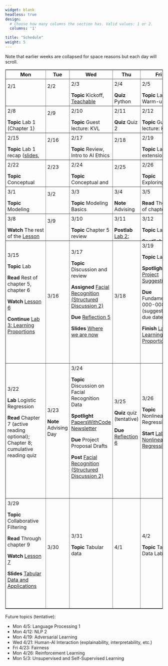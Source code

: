 ```yaml
---
widget: blank
headless: true
design:
  # Choose how many columns the section has. Valid values: 1 or 2.
  columns: '1'

title: "Schedule"
weight: 5
---
```




Note that earlier weeks are collapsed for space reasons but each day will scroll.







<table class="daily-calendar" border=1 width=95%>
<colgroup>
<col width = "10%">
<col width = "10%">
<col width = "10%">
<col width = "10%">
<col width = "10%">
</colgroup>
<thead><tr>
<th>Mon</th>
<th>Tue</th>
<th>Wed</th>
<th>Thu</th>
<th>Fri</th>
</tr></thead><tbody><tr>
<!--  0 > -Inf -->
</tr><tr class="past">
<td class = "even"><div>2/1<br><span class = "html"></span><br><br></div></td>
<td class = "even"><div>2/2<br><span class = "html"></span><br><br></div></td>
<td class = "even"><div>2/3<br><span class = "html"><p><strong>Topic</strong> Kickoff, <a href="https://teachablemachine.withgoogle.com/train/image">Teachable Machine</a>, Logistics</p>

<p><strong>Read</strong> Syllabus</p>

<p><strong>Resources</strong> <a href="/slides/w1d1/w1d1-intro.html">Day 1 slides</a></p>
</span><br><br></div></td>
<td class = "even"><div>2/4<br><span class = "html"><p><strong>Quiz</strong> Python review</p>
</span><br><br></div></td>
<td class = "even"><div>2/5<br><span class = "html"><p><strong>Topic</strong> Lab 0: Warm-up</p>

<p><strong>Notes</strong> 
<details><summary>Lab Logistics</summary></p>

<ul>
<li>Come to Maroon lab. Fill in computers as available, others stand around the sides of
the room (at safe distance) for overview (then move to Gold lab)</li>
<li>People at Maroon lab computers: <strong>reboot into Linux</strong></li>
</ul>

<p></details></p>
</span><br><br></div></td>
<!--  1 > 0 -->
</tr><tr class="past">
<td class = "even"><div>2/8<br><span class = "html"><p><strong>Topic</strong> Lab 1 (Chapter 1)</p>

<p><strong>Prep</strong> </p>

<ul>
<li>read <a href="https://github.com/fastai/fastbook/blob/master/01_intro.ipynb">DL4C chapter 1</a></li>
<li>Watch <a href="https://course.fast.ai/videos/?lesson=1">Lesson 1 Video</a></li>
<li>Complete reading quiz</li>
</ul>
</span><br><br></div></td>
<td class = "even"><div>2/9<br><span class = "html"></span><br><br></div></td>
<td class = "even"><div>2/10<br><span class = "html"><p><strong>Topic</strong> Guest lecture: KVL</p>

<p><strong>Due</strong> Reflection 1</p>
</span><br><br></div></td>
<td class = "even"><div>2/11<br><span class = "html"><p><strong>Quiz</strong> Quiz 2</p>
</span><br><br></div></td>
<td class = "even"><div>2/12<br><span class = "html"><p><strong>Topic</strong> Guest lecture: KVL</p>
</span><br><br></div></td>
<!--  2 > 1 -->
</tr><tr class="past">
<td class = "even"><div>2/15<br><span class = "html"><p><strong>Topic</strong> Lab 1 recap (<a href="/slides/w2d1/w2d1-debrief.html">slides</a>, <a href="https://nbviewer.jupyter.org/github/kcarnold/cs344/blob/main/src/Data_Loading_Code.ipynb">code</a>)</p>

<p><strong>Read</strong> <a href="https://colab.research.google.com/github/fastai/fastbook/blob/master/02_production.ipynb">DL4C chapter 2</a>
  <em>note: ignore the implementation of <code>class DataLoaders</code>.</em></p>

<p><strong>Watch</strong> <a href="https://course.fast.ai/videos/?lesson=2">Lesson 2 Video</a></p>

<p><strong>Quiz</strong> Reading Quiz 2</p>

<p><strong>Assigned</strong> <a href="/activities/homework-1">Homework 1</a></p>
</span><br><br></div></td>
<td class = "even"><div>2/16<br><span class = "html"></span><br><br></div></td>
<td class = "even"><div>2/17<br><span class = "html"><p><strong>Topic</strong> Review, Intro to AI Ethics <a href="/slides/w2d2/w2d2-ethics.html">slides</a></p>

<p><strong>Read</strong> </p>

<ul>
<li><a href="https://github.com/fastai/fastbook/blob/master/03_ethics.ipynb">DL4C chapter 3</a> until &ldquo;Topics in Data Ethics&rdquo;</li>
<li>the <strong>table of contents</strong> of the <a href="https://montrealethics.ai/wp-content/uploads/2021/01/State-of-AI-Ethics-Report-January-2021.pdf">January 2021 Montreal AI Ethics Report</a></li>
</ul>

<p><strong>Due</strong> Discussion post about a topic that caught your eye (before class)</p>

<p><strong>Due</strong> Reflection 2</p>
</span><br><br></div></td>
<td class = "even"><div>2/18<br><span class = "html"></span><br><br></div></td>
<td class = "even"><div>2/19<br><span class = "html"><p><strong>Topic</strong> Lab 1 extension, homework work</p>
</span><br><br></div></td>
<!--  3 > 2 -->
</tr><tr class="past">
<td class = "even"><div>2/22<br><span class = "html"><p><strong>Topic</strong> Conceptual Review <a href="/slides/w3d1/w3d1-concepts.html">Slides</a></p>

<p><strong>Read</strong> Finish reading <a href="https://nbviewer.jupyter.org/github/fastai/fastbook/blob/master/03_ethics.ipynb">DL4C chapter 3</a>; <strong>Reading Quiz</strong></p>

<p><strong>Due</strong> <a href="/activities/homework-1">Homework 1</a></p>
</span><br><br></div></td>
<td class = "even"><div>2/23<br><span class = "html"></span><br><br></div></td>
<td class = "even"><div>2/24<br><span class = "html"><p><strong>Topic</strong> Conceptual and Practical Review</p>

<p><strong>Due</strong> Reflection 3</p>

<p><strong>Discussion</strong> Reply in last week&#39;s Discussion</p>
</span><br><br></div></td>
<td class = "even"><div>2/25<br><span class = "html"></span><br><br></div></td>
<td class = "even"><div>2/26<br><span class = "html"><p><strong>Topic</strong> Exploring Tensors</p>
</span><br><br></div></td>
<!--  4 > 3 -->
</tr><tr class="past">
<td class = "odd"><div>3/1<br><span class = "html"><p><strong>Topic</strong> Modeling Basics</p>

<p><strong>Watch</strong> <a href="https://course.fast.ai/videos/?lesson=3">Lesson 3 video</a></p>

<p><strong>Read</strong> <a href="https://nbviewer.jupyter.org/github/fastai/fastbook/blob/master/04_mnist_basics.ipynb">DL4C chapter 4</a> until &ldquo;MNIST Loss Function&rdquo; <strong>Reading Quiz</strong></p>
</span><br><br></div></td>
<td class = "odd"><div>3/2<br><span class = "html"></span><br><br></div></td>
<td class = "odd"><div>3/3<br><span class = "html"><p><strong>Topic</strong> Modeling Basics</p>

<p><strong>Note</strong> Reflection delayed till next week</p>

<p><strong>Note</strong> Add and upvote <a href="https://calvincollege.sharepoint.com/sites/Section_77915/_layouts/15/Doc.aspx?sourcedoc=%7B11c65f0d-7020-4c67-a7b2-93a5521628a6%7D&amp;action=edit&amp;wd=target%28_Collaboration%20Space%2FWeekly%20Notes.one%7Cf65e590f-924e-461a-ad2d-681cc376dd7c%2FApplication%20Areas%7C334a318a-1626-4e37-91fd-6bf983ef82d4%2F%29&amp;wdorigin=703">application areas</a></p>
</span><br><br></div></td>
<td class = "odd"><div>3/4<br><span class = "html"><p><strong>Note</strong> Advising Day</p>

<p><strong>Quiz</strong> Technical Check-in</p>

<p><strong>Released</strong> <a href="https://classroom.github.com/a/t9EfXnfw">Portfolio Repos</a></p>
</span><br><br></div></td>
<td class = "odd"><div>3/5<br><span class = "html"><p><strong>Read</strong> The rest of chapter 4</p>

<p><strong>Watch</strong> The first hour of the <a href="https://course.fast.ai/videos/?lesson=4">Lesson 4 video</a></p>

<p><strong>Topic</strong> <a href="/activities/lab-2">Lab 2: Pull the Chain</a></p>
</span><br><br></div></td>
<!--  5 > 4 -->
</tr><tr class="past">
<td class = "odd"><div>3/8<br><span class = "html"><p><strong>Watch</strong> The rest of the <a href="https://course.fast.ai/videos/?lesson=4">Lesson 4 video</a> (masks postlude optional but interesting)</p>

<p><strong>Read</strong> ch4 starting at &ldquo;MNIST loss function&rdquo;, chapter 5 until &ldquo;Model Interpretation&rdquo;</p>

<p><strong>Continue</strong> <a href="/activities/lab-2">Lab 2: Pull the Chain</a></p>
</span><br><br></div></td>
<td class = "odd"><div>3/9<br><span class = "html"></span><br><br></div></td>
<td class = "odd"><div>3/10<br><span class = "html"><p><strong>Topic</strong> Chapter 5 review</p>

<p><strong>Due</strong> <a href="/activities/reflection-4">Reflection 4</a></p>
</span><br><br></div></td>
<td class = "odd"><div>3/11<br><span class = "html"><p><strong>Postlab</strong> <a href="/activities/lab-2">Lab 2: Pull the Chain</a></p>
</span><br><br></div></td>
<td class = "odd"><div>3/12<br><span class = "html"><p><strong>Topic</strong> Lab</p>

<p><strong>Spotlight</strong> <a href="https://compvis.github.io/taming-transformers/">Taming Transformers</a></p>

<p><strong>Assigned</strong> <a href="/activities/homework-2">Homework 2</a></p>

<p><strong>Start</strong> <a href="/activities/lab-3-learning-proportions">Lab 3: Learning Proportions</a></p>
</span><br><br></div></td>
<!--  6 > 5 -->
</tr><tr>
<td class = "odd"><div>3/15<br><span class = "html"><p><strong>Topic</strong> Lab</p>

<p><strong>Read</strong> Rest of chapter 5, chapter 6</p>

<p><strong>Watch</strong> <a href="https://course.fast.ai/videos/?lesson=6">Lesson 6</a></p>

<p><strong>Continue</strong> <a href="/activities/lab-3-learning-proportions">Lab 3: Learning Proportions</a></p>
</span><br><br></div></td>
<td class = "odd"><div>3/16<br><span class = "html"></span><br><br></div></td>
<td class = "odd"><div>3/17<br><span class = "html"><p><strong>Topic</strong> Discussion and review</p>

<p><strong>Assigned</strong> <a href="/activities/discussion-2-facial-recognition">Facial Recognition (Structured Discussion 2)</a></p>

<p><strong>Due</strong> <a href="/activities/reflection-5">Reflection 5</a></p>

<p><strong>Slides</strong> <a href="/slides/w6/w6-elements.html">Where we are now</a></p>
</span><br><br></div></td>
<td class = "odd"><div>3/18<br><span class = "html"></span><br><br></div></td>
<td class = "odd"><div>3/19<br><span class = "html"><p><strong>Topic</strong> Lab</p>

<p><strong>Spotlight</strong> <a href="/project">Project Suggestions</a></p>

<p><strong>Due</strong> Fundamentals 000-008 (suggested due date)</p>

<p><strong>Finish</strong> <a href="/activities/lab-3-learning-proportions">Lab 3: Learning Proportions</a></p>
</span><br><br></div></td>
<!--  7 > 6 -->
</tr><tr>
<td class = "odd"><div>3/22<br><span class = "html"><p><strong>Lab</strong> Logistic Regression</p>

<p><strong>Read</strong> Chapter 7 (active reading optional); Chapter 8; cumulative reading quiz</p>
</span><br><br></div></td>
<td class = "odd"><div>3/23<br><span class = "html"><p><strong>Note</strong> Advising Day</p>
</span><br><br></div></td>
<td class = "odd"><div>3/24<br><span class = "html"><p><strong>Topic</strong> Discussion on Facial Recognition Data</p>

<p><strong>Spotlight</strong> <a href="https://paperswithcode.com/newsletter/">PapersWithCode Newsletter</a></p>

<p><strong>Due</strong> Project Proposal Drafts</p>

<p><strong>Post</strong> <a href="/activities/discussion-2-facial-recognition">Facial Recognition (Structured Discussion 2)</a></p>
</span><br><br></div></td>
<td class = "odd"><div>3/25<br><span class = "html"><p><strong>Quiz</strong> quiz (tentative)</p>

<p><strong>Due</strong> <a href="/activities/reflection-6">Reflection 6</a></p>
</span><br><br></div></td>
<td class = "odd"><div>3/26<br><span class = "html"><p><strong>Topic</strong> Nonlinear Regression</p>

<p><strong>Start</strong> <a href="/activities/lab-4-nonlinear-regression">Lab 4: Nonlinear Regression</a></p>
</span><br><br></div></td>
<!--  8 > 7 -->
</tr><tr>
<td class = "odd"><div>3/29<br><span class = "html"><p><strong>Topic</strong> Collaborative Filtering</p>

<p><strong>Read</strong> Through chapter 9</p>

<p><strong>Watch</strong> <a href="https://course.fast.ai/videos/?lesson=7">Lesson 7</a></p>

<p><strong>Slides</strong> <a href="/slides/w8/w8-tabular.html">Tabular Data and Applications</a></p>
</span><br><br></div></td>
<td class = "odd"><div>3/30<br><span class = "html"></span><br><br></div></td>
<td class = "odd"><div>3/31<br><span class = "html"><p><strong>Topic</strong> Tabular data</p>
</span><br><br></div></td>
<td class = "even"><div>4/1<br><span class = "html"></span><br><br></div></td>
<td class = "even"><div>4/2<br><span class = "html"><p><strong>Topic</strong> Tabular Data Lab</p>
</span><br><br></div></td>
</tr></tbody></table>

Future topics (tentative):

* Mon 4/5: Language Processing 1
* Mon 4/12: NLP 2
* Mon 4/19: Adversarial Learning
* Wed 4/21: Human-AI Interaction (explainability, interpretability, etc.)
* Fri 4/23: Fairness
* Mon 4/26: Reinforcement Learning
* Mon 5/3: Unsupervised and Self-Supervised Learning




<style>
.daily-calendar ul {
  padding-left: 1rem;
}

.daily-calendar .past td > div {
  overflow: auto;
  max-height: 75px;
}

.daily-calendar td {
    padding: 0;
}

.daily-calendar td > div {
  padding: 5px;
}
</style>
